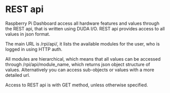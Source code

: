 # REST api

Raspberry Pi Dashboard access all hardware features and values through the REST api, that is written using DUDA I/O. REST api provides access to all values in json format.

The main URL is /rpi/api/, it lists the available modules for the user, who is logged in using HTTP auth.

All modules are hierarchical, which means that all values can be accessed through /rpi/api/module_name, which returns json object structure of values. Alternatively you can access sub-objects or values with a more detailed url.

Access to REST api is with GET method, unless otherwise specified.
